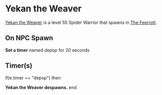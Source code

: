 # Yekan the Weaver



[Yekan the Weaver](/npc/47005) is a level 55 Spider Warrior that spawns in [The Feerrott](/zone/47).



## On NPC Spawn

**Set a timer** named *depop* for 20 seconds


## Timer(s)

if(e.timer == "depop") then


**Yekan the Weaver despawns.**
end
